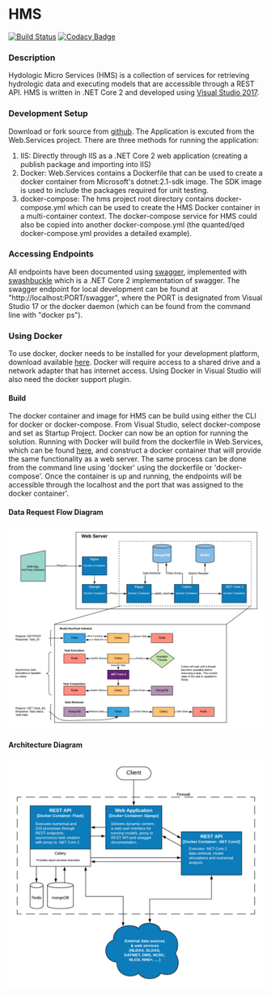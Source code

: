 # HMS

[![Build Status](https://travis-ci.org/quanted/hms.svg?branch=dev)](https://travis-ci.org/quanted/hms)    [![Codacy Badge](https://api.codacy.com/project/badge/Grade/41e76175cb5a42bab24562c342f396a2)](https://www.codacy.com/app/dbsmith88/hms?utm_source=github.com&amp;utm_medium=referral&amp;utm_content=quanted/hms&amp;utm_campaign=Badge_Grade)

### Description
Hydologic Micro Services (HMS) is a collection of services for retrieving hydrologic data and executing models that are accessible through a REST API. HMS is written in .NET Core 2 and developed using [Visual Studio 2017](https://www.visualstudio.com/downloads/). 

### Development Setup
Download or fork source from [github](https://github.com/quanted/hms.git). The Application is excuted from the Web.Services project. There are three methods for running the application:
   1. IIS: Directly through IIS as a .NET Core 2 web application (creating a publish package and importing into IIS)
   2. Docker: Web.Services contains a Dockerfile that can be used to create a docker container from Microsoft's dotnet:2.1-sdk image. The SDK image is used to include the packages required for unit testing.
   3. docker-compose: The hms project root directory contains docker-compose.yml which can be used to create the HMS Docker container in a multi-container context. The docker-compose service for HMS could also be copied into another docker-compose.yml (the quanted/qed docker-compose.yml provides a detailed example).

### Accessing Endpoints
All endpoints have been documented using [swagger](https://swagger.io/), implemented with [swashbuckle](https://github.com/domaindrivendev/Swashbuckle.AspNetCore) which is a .NET Core 2 implementation of swagger. The swagger endpoint for local development can be found at "http://localhost:PORT/swagger", where the PORT is designated from Visual Studio 17 or the docker daemon (which can be found from the command line with "docker ps").

### Using Docker
To use docker, docker needs to be installed for your development platform, download available [here](https://docs.docker.com/install/). Docker will require access to a shared drive and a network adapter that has internet access. Using Docker in Visual Studio will also need the docker support plugin.

#### Build
The docker container and image for HMS can be build using either the CLI for docker or docker-compose. From Visual Studio, select docker-compose and set as Startup Project. Docker can now be an option for running the solution. Running with Docker will build from the dockerfile in Web.Services, which can be found [here](https://github.com/quanted/hms/blob/dev/Web.Services/Dockerfile), and construct a docker container that will provide the same functionality as a web server. The same process can be done from the command line using 'docker' using the dockerfile or 'docker-compose'. Once the container is up and running, the endpoints will be accessible through the localhost and the port that was assigned to the docker container'.

#### Data Request Flow Diagram
![HMS Data Request Flow Diagram](https://github.com/quanted/hms/blob/dev/hms_stack%20_flow_diagram.png)

#### Architecture Diagram
![HMS Architecture Diagram](https://github.com/quanted/hms/blob/dev/hms_architecture_diagram_docker.png)
